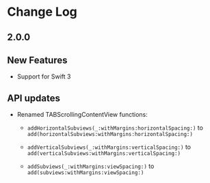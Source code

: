 # Change Log

## 2.0.0

## New Features
- Support for Swift 3

## API updates
- Renamed TABScrollingContentView functions:

	-  `addHorizontalSubviews(_:withMargins:horizontalSpacing:)` to `add(horizontalSubviews:withMargins:horizontalSpacing:)`

	-  `addVerticalSubviews(_:withMargins:verticalSpacing:)` to `add(verticalSubviews:withMargins:verticalSpacing:)`

	-  `addSubviews(_:withMargins:viewSpacing:)` to `add(subviews:withMargins:viewSpacing:)`
